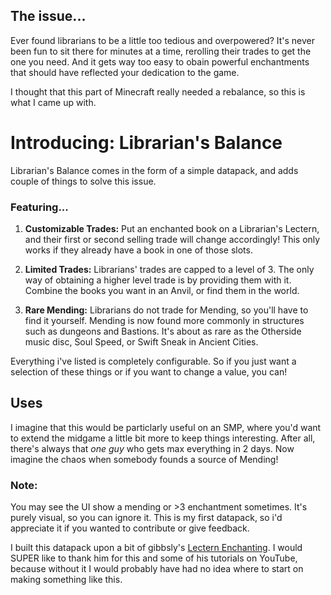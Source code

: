 ## The issue...

Ever found librarians to be a little too tedious and overpowered? It's never been fun to sit there for minutes at a time, rerolling their trades to get the one you need. And it gets way too easy to obain powerful enchantments that should have reflected your dedication to the game. 

I thought that this part of Minecraft really needed a rebalance, so this is what I came up with.

# Introducing: Librarian's Balance

Librarian's Balance comes in the form of a simple datapack, and adds couple of things to solve this issue.

### Featuring...

1. **Customizable Trades:** Put an enchanted book on a Librarian's Lectern, and their first or second selling trade will change accordingly! This only works if they already have a book in one of those slots.

2. **Limited Trades:** Librarians' trades are capped to a level of 3. The only way of obtaining a higher level trade is by providing them with it. Combine the books you want in an Anvil, or find them in the world.

3. **Rare Mending:** Librarians do not trade for Mending, so you'll have to find it yourself. Mending is now found more commonly in structures such as dungeons and Bastions. It's about as rare as the Otherside music disc, Soul Speed, or Swift Sneak in Ancient Cities.

Everything i've listed is completely configurable. So if you just want a selection of these things or if you want to change a value, you can!

## Uses

I imagine that this would be particlarly useful on an SMP, where you'd want to extend the midgame a little bit more to keep things interesting. After all, there's always that *one guy* who gets max everything in 2 days. Now imagine the chaos when somebody founds a source of Mending!

### Note:

You may see the UI show a mending or >3 enchantment sometimes. It's purely visual, so you can ignore it. This is my first datapack, so i'd appreciate it if you wanted to contribute or give feedback. 

I built this datapack upon a bit of gibbsly's [Lectern Enchanting](https://www.planetminecraft.com/data-pack/lectern-enchanting/). I would SUPER like to thank him for this and some of his tutorials on YouTube, because without it I would probably have had no idea where to start on making something like this.